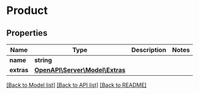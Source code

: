 # Product

## Properties
Name | Type | Description | Notes
------------ | ------------- | ------------- | -------------
**name** | **string** |  | 
**extras** | [**OpenAPI\Server\Model\Extras**](Extras.md) |  | 

[[Back to Model list]](../README.md#documentation-for-models) [[Back to API list]](../README.md#documentation-for-api-endpoints) [[Back to README]](../README.md)


